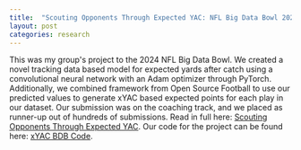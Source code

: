 ```yaml
---
title:  "Scouting Opponents Through Expected YAC: NFL Big Data Bowl 2024 - Runner Up"
layout: post
categories: research
---
```


This was my group's project to the 2024 NFL Big Data Bowl. We created a novel tracking data based model for expected yards after catch using a convolutional neural network with an Adam optimizer through PyTorch. Additionally, we combined framework from Open Source Football to use our predicted values to generate xYAC based expected points for each play in our dataset. Our submission was on the coaching track, and we placed as runner-up out of hundreds of submissions. Read in full here: [Scouting Opponents Through Expected YAC](https://www.kaggle.com/code/luckyprophet5/scouting-opponents-through-expected-yac). Our code for the project can be found here: [xYAC BDB Code](https://github.com/luckyprophet5/bdb-2024-xyac).
